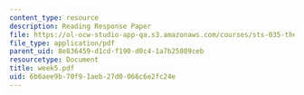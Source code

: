 ```yaml
---
content_type: resource
description: Reading Response Paper
file: https://ol-ocw-studio-app-qa.s3.amazonaws.com/courses/sts-035-the-history-of-computing-spring-2004/6b6aee9b70f91aeb27d0066c6e2fc24e_week5.pdf
file_type: application/pdf
parent_uid: 8e836459-d1cd-f190-d0c4-1a7b25809ceb
resourcetype: Document
title: week5.pdf
uid: 6b6aee9b-70f9-1aeb-27d0-066c6e2fc24e
---
```

